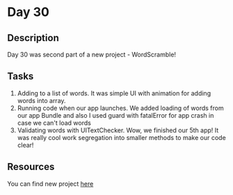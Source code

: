 # Day 30

## Description

Day 30 was second part of a new project - WordScramble!
## Tasks

1. Adding to a list of words. It was simple UI with animation for adding words into array.
2. Running code when our app launches. We added loading of words from our app Bundle and also I used guard with fatalError for app crash in case we can't load words
3. Validating words with UITextChecker. Wow, we finished our 5th app! It was really cool work segregation into smaller methods to make our code clear!

## Resources

You can find new project [here](/Sources/WordScramble/)